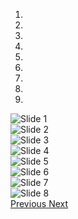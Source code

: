 <div markdown="0" id="carousel" class="carousel slide" data-ride="carousel" data-interval="4000" data-pause="hover" >
    <!-- Menu -->
    <ol class="carousel-indicators">
        <li data-target="#carousel" data-slide-to="0" class="active"></li>
        <li data-target="#carousel" data-slide-to="1"></li>
        <li data-target="#carousel" data-slide-to="2"></li>
        <li data-target="#carousel" data-slide-to="3"></li>
        <li data-target="#carousel" data-slide-to="4"></li>
        <li data-target="#carousel" data-slide-to="5"></li>
        <li data-target="#carousel" data-slide-to="6"></li>
        <li data-target="#carousel" data-slide-to="7"></li>
        <li data-target="#carousel" data-slide-to="8"></li>
    </ol>

  <!-- Items -->
  <div class="carousel-inner" markdown="0">
      <div class="item active">
          <img src="{{ site.url }}{{ site.baseurl }}/images/slider/1.png" alt="Slide 1"/>
      </div>
      <div class="item">
          <img src="{{ site.url }}{{ site.baseurl }}/images/slider/2.jpg" alt="Slide 2" />
      </div>
      <div class="item">
          <img src="{{ site.url }}{{ site.baseurl }}/images/slider/3.jpg" alt="Slide 3"/>
      </div>
      <div class="item">
            <img src="{{ site.url }}{{ site.baseurl }}/images/slider/4.png" alt="Slide 4"/>
      </div>
      <div class="item">
          <img src="{{ site.url }}{{ site.baseurl }}/images/slider/5.jpg" alt="Slide 5"/>
      </div>       
        <div class="item">
          <img src="{{ site.url }}{{ site.baseurl }}/images/slider/6.jpeg" alt="Slide 6"/>
      </div>
      <div class="item">
          <img src="{{ site.url }}{{ site.baseurl }}/images/slider/7.png" alt="Slide 7"/>
      </div>
      <div class="item">
          <img src="{{ site.url }}{{ site.baseurl }}/images/slider/8.png" alt="Slide 8"/>
      </div>
  </div>

  <a class="left carousel-control" href="#carousel" role="button" data-slide="prev">
    <span class="glyphicon glyphicon-chevron-left" aria-hidden="true"></span>
    <span class="sr-only">Previous</span>
  </a>
  <a class="right carousel-control" href="#carousel" role="button" data-slide="next">
    <span class="glyphicon glyphicon-chevron-right" aria-hidden="true"></span>
    <span class="sr-only">Next</span>
  </a>
</div>